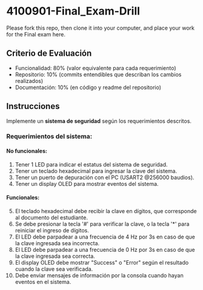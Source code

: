 # 4100901-Final_Exam-Drill
Please fork this repo, then clone it into your computer, and place your work for the Final exam here.

## Criterio de Evaluación 

* Funcionalidad: 80% (valor equivalente para cada requerimiento)
* Repositorio: 10% (commits entendibles que describan los cambios realizados)
* Documentación: 10% (en código y readme del repositorio)


## Instrucciones

Implemente un **sistema de seguridad** según los requerimientos descritos.

### Requerimientos del sistema:

#### No funcionales:
1. Tener 1 LED para indicar el estatus del sistema de seguridad.
2. Tener un teclado hexadecimal para ingresar la clave del sistema.
3. Tener un puerto de depuración con el PC (USART2 @256000 baudios).
4. Tener un display OLED para mostrar eventos del sistema.

#### Funcionales:
5. El teclado hexadecimal debe recibir la clave en dígitos, que corresponde al documento del estudiante.
6. Se debe presionar la tecla '#' para verificar la clave, o la tecla '*' para reiniciar el ingreso de dígitos.
7. El LED debe parpadear a una frecuencia de 4 Hz por 3s en caso de que la clave ingresada sea incorrecta.
8. El LED debe parpadear a una frecuencia de 0 Hz por 3s en caso de que la clave ingresada sea correcta.
9. El display OLED debe mostrar "Success" o "Error" según el resultado cuando la clave sea verificada.
10. Debe enviar mensajes de información por la consola cuando hayan eventos en el sistema.
